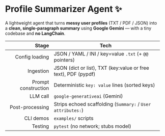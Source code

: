# Profile Summarizer Agent ✨

A lightweight agent that turns **messy user profiles** (TXT / PDF / JSON) into a **clean, single-paragraph summary** using **Google Gemini** — with a tiny codebase and **no LangChain**.

| Stage | Tech |
|------:|------|
| Config loading | JSON / YAML / INI / key=value `.txt` (+ `@@` pointers) |
| Ingestion | JSON (dict or list), TXT (key:value or free text), PDF (pypdf) |
| Prompt construction | Deterministic `key: value` lines (sorted keys) |
| LLM call | `google-generativeai` (Gemini) |
| Post-processing | Strips echoed scaffolding (`Summary:` / `User attributes:`) |
| CLI demos | `examples/` scripts |
| Testing | `pytest` (no network; stubs model) |

